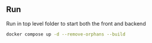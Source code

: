 
## Run

Run in top level folder to start both the front and backend

```sh
docker compose up -d --remove-orphans --build
```
